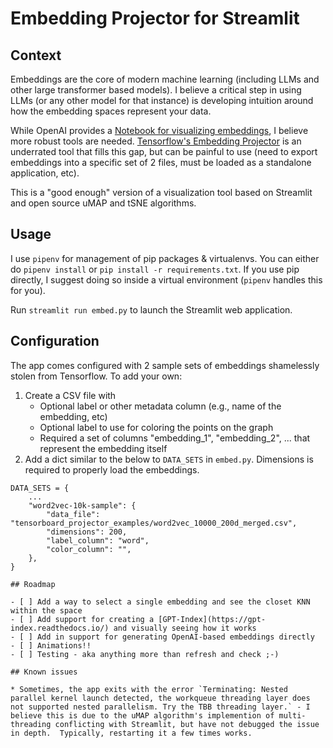 # Embedding Projector for Streamlit

## Context

Embeddings are the core of modern machine learning (including LLMs and other large transformer based models).  I believe a critical step in using LLMs (or any other model for that instance) is developing intuition around how the embedding spaces represent your data.

While OpenAI provides a [Notebook for visualizing embeddings](https://github.com/openai/openai-python/blob/main/examples/embeddings/Visualize_in_3d.ipynb), I believe more robust tools are needed.  [Tensorflow's Embedding Projector](https://www.tensorflow.org/tensorboard/tensorboard_projector_plugin) is an underrated tool that fills this gap, but can be painful to use (need to export embeddings into a specific set of 2 files, must be loaded as a standalone application, etc).

This is a "good enough" version of a visualization tool based on Streamlit and open source uMAP and tSNE algorithms.

## Usage
I use `pipenv` for management of pip packages & virtualenvs.  You can either do `pipenv install` or `pip install -r requirements.txt`.  If you use pip directly, I suggest doing so inside a virtual environment (`pipenv` handles this for you).

Run `streamlit run embed.py` to launch the Streamlit web application.

## Configuration

The app comes configured with 2 sample sets of embeddings shamelessly stolen from Tensorflow.  To add your own:

1. Create a CSV file with
    * Optional label or other metadata column (e.g., name of the embedding, etc)
    * Optional label to use for coloring the points on the graph
    * Required a set of columns "embedding_1", "embedding_2", ... that represent the embedding itself
2. Add a dict similar to the below to `DATA_SETS` in `embed.py`.  Dimensions is required to properly load the embeddings.
```
DATA_SETS = {
    ...
    "word2vec-10k-sample": {
        "data_file": "tensorboard_projector_examples/word2vec_10000_200d_merged.csv",
        "dimensions": 200,
        "label_column": "word",
        "color_column": "",
    },
}

## Roadmap

- [ ] Add a way to select a single embedding and see the closet KNN within the space
- [ ] Add support for creating a [GPT-Index](https://gpt-index.readthedocs.io/) and visually seeing how it works
- [ ] Add in support for generating OpenAI-based embeddings directly
- [ ] Animations!!
- [ ] Testing - aka anything more than refresh and check ;-)

## Known issues

* Sometimes, the app exits with the error `Terminating: Nested parallel kernel launch detected, the workqueue threading layer does not supported nested parallelism. Try the TBB threading layer.` - I believe this is due to the uMAP algorithm's implemention of multi-threading conflicting with Streamlit, but have not debugged the issue in depth.  Typically, restarting it a few times works.



```